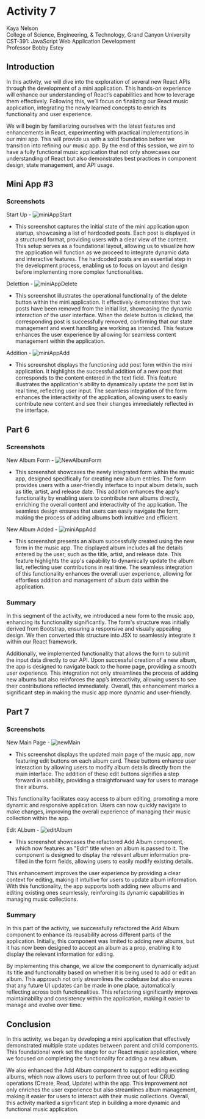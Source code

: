 # Activity 7

<!-- 1. Cover Sheet -->
Kaya Nelson \
College of Science, Engineering, & Technology, Grand Canyon University \
CST-391: JavaScript Web Application Development \
Professor Bobby Estey

## Introduction

In this activity, we will dive into the exploration of several new React APIs through the development of a mini application. This hands-on experience will enhance our understanding of React’s capabilities and how to leverage them effectively. Following this, we’ll focus on finalizing our React music application, integrating the newly learned concepts to enrich its functionality and user experience.

We will begin by familiarizing ourselves with the latest features and enhancements in React, experimenting with practical implementations in our mini app. This will provide us with a solid foundation before we transition into refining our music app. By the end of this session, we aim to have a fully functional music application that not only showcases our understanding of React but also demonstrates best practices in component design, state management, and API usage.
## Mini App #3

### Screenshots

Start Up - ![miniAppStart](https://github.com/user-attachments/assets/420e1222-3749-4a76-a6bd-d3e6a5e51e8d)

- This screenshot captures the initial state of the mini application upon startup, showcasing a list of hardcoded posts. Each post is displayed in a structured format, providing users with a clear view of the content. This setup serves as a foundational layout, allowing us to visualize how the application will function as we proceed to integrate dynamic data and interactive features. The hardcoded posts are an essential step in the development process, enabling us to focus on layout and design before implementing more complex functionalities.



Delettion - ![miniAppDelete](https://github.com/user-attachments/assets/8dd79730-eaeb-44a5-a3e1-55db5969ee97)

- This screenshot illustrates the operational functionality of the delete button within the mini application. It effectively demonstrates that two posts have been removed from the initial list, showcasing the dynamic interaction of the user interface. When the delete button is clicked, the corresponding post is successfully removed, confirming that our state management and event handling are working as intended. This feature enhances the user experience by allowing for seamless content management within the application.



Addition - ![miniAppAdd](https://github.com/user-attachments/assets/b84b62ff-83ed-47b5-b4a6-c57ccfb0ecb5)

- This screenshot displays the functioning add post form within the mini application. It highlights the successful addition of a new post that corresponds to the content entered in the text field. This feature illustrates the application's ability to dynamically update the post list in real time, reflecting user input. The seamless integration of the form enhances the interactivity of the application, allowing users to easily contribute new content and see their changes immediately reflected in the interface.



## Part 6

### Screenshots

New Album Form - ![NewAlbumForm](https://github.com/user-attachments/assets/e5b55445-118e-4330-8332-1064a340802c)

- This screenshot showcases the newly integrated form within the music app, designed specifically for creating new album entries. The form provides users with a user-friendly interface to input album details, such as title, artist, and release date. This addition enhances the app's functionality by enabling users to contribute new albums directly, enriching the overall content and interactivity of the application. The seamless design ensures that users can easily navigate the form, making the process of adding albums both intuitive and efficient.



New Album Added - ![miniAppAdd](https://github.com/user-attachments/assets/33405755-6147-4985-a138-10b4e8afd97e)

- This screenshot presents an album successfully created using the new form in the music app. The displayed album includes all the details entered by the user, such as the title, artist, and release date. This feature highlights the app's capability to dynamically update the album list, reflecting user contributions in real time. The seamless integration of this functionality enhances the overall user experience, allowing for effortless addition and management of album data within the application.



### Summary

In this segment of the activity, we introduced a new form to the music app, enhancing its functionality significantly. The form's structure was initially derived from Bootstrap, ensuring a responsive and visually appealing design. We then converted this structure into JSX to seamlessly integrate it within our React framework.

Additionally, we implemented functionality that allows the form to submit the input data directly to our API. Upon successful creation of a new album, the app is designed to navigate back to the home page, providing a smooth user experience. This integration not only streamlines the process of adding new albums but also reinforces the app’s interactivity, allowing users to see their contributions reflected immediately. Overall, this enhancement marks a significant step in making the music app more dynamic and user-friendly.
## Part 7

### Screenshots

New Main Page - ![newMain](https://github.com/user-attachments/assets/5699677b-7ee8-4ce1-875d-f6a46d0d7136)

- This screenshot displays the updated main page of the music app, now featuring edit buttons on each album card. These buttons enhance user interaction by allowing users to modify album details directly from the main interface. The addition of these edit buttons signifies a step forward in usability, providing a straightforward way for users to manage their albums.

This functionality facilitates easy access to album editing, promoting a more dynamic and responsive application. Users can now quickly navigate to make changes, improving the overall experience of managing their music collection within the app.

Edit ALbum - ![editAlbum](https://github.com/user-attachments/assets/3b67a6d7-3d93-4403-b414-eeeb1863731f)

- This screenshot showcases the refactored Add Album component, which now features an "Edit" title when an album is passed to it. The component is designed to display the relevant album information pre-filled in the form fields, allowing users to easily modify existing details.

This enhancement improves the user experience by providing a clear context for editing, making it intuitive for users to update album information. With this functionality, the app supports both adding new albums and editing existing ones seamlessly, reinforcing its dynamic capabilities in managing music collections.

### Summary

In this part of the activity, we successfully refactored the Add Album component to enhance its reusability across different parts of the application. Initially, this component was limited to adding new albums, but it has now been designed to accept an album as a prop, enabling it to display the relevant information for editing.

By implementing this change, we allow the component to dynamically adjust its title and functionality based on whether it is being used to add or edit an album. This approach not only streamlines the codebase but also ensures that any future UI updates can be made in one place, automatically reflecting across both functionalities. This refactoring significantly improves maintainability and consistency within the application, making it easier to manage and evolve over time.
## Conclusion

In this activity, we began by developing a mini application that effectively demonstrated multiple state updates between parent and child components. This foundational work set the stage for our React music application, where we focused on completing the functionality for adding a new album.

We also enhanced the Add Album component to support editing existing albums, which now allows users to perform three out of four CRUD operations (Create, Read, Update) within the app. This improvement not only enriches the user experience but also streamlines album management, making it easier for users to interact with their music collections. Overall, this activity marked a significant step in building a more dynamic and functional music application.

